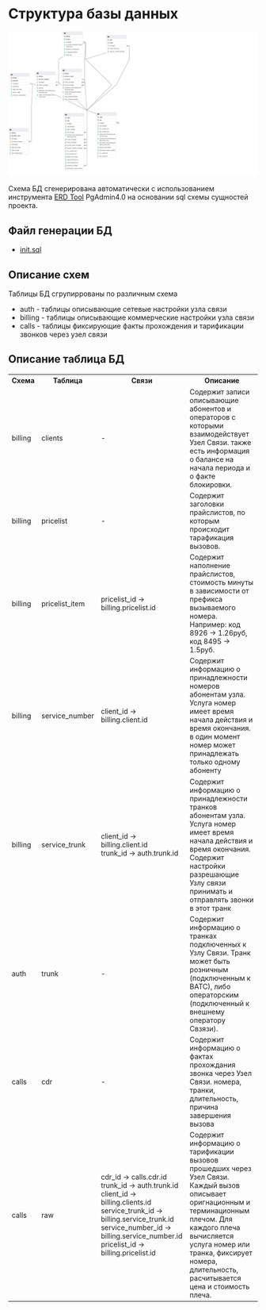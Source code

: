 # Структура базы данных

![Структура БД](db/db_schema.png)

Схема БД сгенерирована автоматически с использованием инструмента [ERD Tool](https://www.pgadmin.org/docs/pgadmin4/development/erd_tool.html) PgAdmin4.0  на основании sql схемы сущностей проекта.

## Файл генерации БД

- [init.sql](/install/cont_postgresql/init.sql)

## Описание схем

Таблицы БД сгрупиррованы по различным схема

- auth  - таблицы описывающие сетевые настройки узла связи
- billing - таблицы описывающие коммерческие настройки узла связи
- calls - таблицы фиксирующие факты прохождения и тарификации звонков через узел связи

## Описание таблица БД

<table>
<tr>
<th>Схема</th>
<th>Таблица</th>
<th>Связи</th>
<th>Описание</th>
</tr>

<tr>
<td>billing</td>
<td>clients</td>
<td>-</td>
<td>Содержит записи описывающие абонентов и операторов с которыми взаимодействует Узел Связи. также есть информация о балансе на начала периода и о факте блокировки.</td>
</tr>


<tr>
<td>billing</td>
<td>pricelist</td>
<td>-</td>
<td>Содержит заголовки прайслистов, по которым происходит тарафикация вызовов.</td>
</tr>


<tr>
<td>billing</td>
<td>pricelist_item</td>
<td>pricelist_id -> billing.pricelist.id</td>
<td>Содержит наполнение прайслистов, стоимость минуты в зависимости от префикса вызываемого номера. Например: код 8926 -> 1.26руб, код 8495 -> 1.5руб. </td>
</tr>


<tr>
<td>billing</td>
<td>service_number</td>
<td>client_id -> billing.client.id</td>
<td>Содержит информацию о принадлежности номеров абонентам узла. Услуга номер имеет время начала действия и время окончания. в один момент номер может принадлежать только одному абоненту</td>
</tr>

<tr>
<td>billing</td>
<td>service_trunk</td>
<td>client_id -> billing.client.id
<br>trunk_id -> auth.trunk.id
</td>
<td>Содержит информацию о принадлежности транков абонентам узла. Услуга номер имеет время начала действия и время окончания. Содержит настройки разрешающие Узлу связи принимать и отправлять звонки в этот транк</td>
</tr>

<tr>
<td>auth</td>
<td>trunk</td>
<td>-</td>
<td>Содержит информацию о транках подключенных к Узлу Связи. Транк может быть розничным (подключенным к ВАТС), либо операторским (подключенный к внешнему оператору Свзязи).</td>
</tr>

<tr>
<td>calls</td>
<td>cdr</td>
<td>-</td>
<td>Содержит информацию о фактах прохождания звонка через Узел Связи. номера, транки, длительность, причина завершения вызова</td>
</tr>

<tr>
<td>calls</td>
<td>raw</td>
<td> 
cdr_id -> calls.cdr.id<br>
trunk_id -> auth.trunk.id<br>
client_id -> billing.clients.id<br>
service_trunk_id -> billing.service_trunk.id<br>
service_number_id -> billing.service_number.id<br>
pricelist_id -> billing.pricelist.id
</td>
<td>Содержит информацию о тарификации вызовов прошедших через Узел Связи.
Каждый вызов описывает оригнационным и терминационным плечом. Для каждого плеча вычисляется
услуга номер или транка, фиксирует номера, длительность, расчитывается цена и стоимость плеча.
</td>
</tr>


</table>


